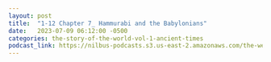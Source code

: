 ```yaml
---
layout: post
title:  "1-12 Chapter 7_ Hammurabi and the Babylonians"
date:   2023-07-09 06:12:00 -0500
categories: the-story-of-the-world-vol-1-ancient-times
podcast_link: https://nilbus-podcasts.s3.us-east-2.amazonaws.com/the-well-trained-mind/The%20Story%20of%20the%20World%20Vol.%201%20Ancient%20Times/1-12%20Chapter%207_%20Hammurabi%20and%20the%20Babylonians.mp3
---
```

